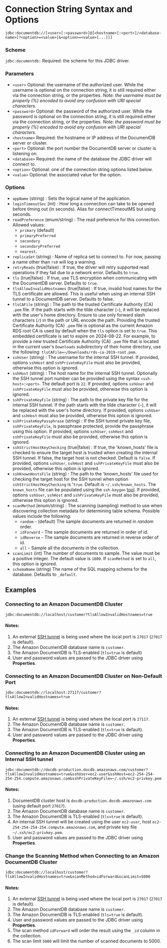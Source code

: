 # Connection String Syntax and Options

`jdbc:documentdb://[<user>[:<password>]@]<hostname>[:<port>]/<database-name>[?<option>=<value>[&<option>=<value>[...]]]`

### Scheme

`jdbc:documentdb:` Required: the scheme for this JDBC driver.

### Parameters

- `<user>` Optional: the username of the authorized user. While the username is optional on the
  connection string, it is still required either via the connection string, or the properties.
  _Note: the username must be properly (%) encoded to avoid any confusion with URI special
  characters._
- `<password>` Optional: the password of the authorized user. While the password is optional on the
  connection string, it is still required either via the connection string, or the properties.
  _Note: the password must be properly (%) encoded to avoid any confusion with URI special
  characters._
- `<hostname>` Required: the hostname or IP address of the DocumentDB server or cluster.
- `<port>` Optional: the port number the DocumentDB server or cluster is listening on.
- `<database>` Required: the name of the database the JDBC driver will connect to.
- `<option>` Optional: one of the connection string options listed below.
- `<value>` Optional: the associated value for the option.

### Options

- `appName` (string) : Sets the logical name of the application.
- `loginTimeoutSec` (int) : How long a connection can take to be opened before timing out (in seconds).
  Alias for connectTimeoutMS but using seconds.
- `readPreference` (enum/string) : The read preference for this connection. Allowed values:
    - `primary` (default)
    - `primaryPreferred`
    - `secondary`
    - `secondaryPreferred`
    - `nearest`.
- `replicaSet` (string) : Name of replica set to connect to. For now, passing a name other than
  `rs0` will log a warning.
- `retryReads` (true|false) : If true, the driver will retry supported read operations if they
  fail due to a network error. Defaults to `true`.
- `tls` (true|false) : If true, use TLS encryption when communicating with the DocumentDB server.
  Defaults to `true`.
- `tlsAllowInvalidHostnames` (true|false) : If true, invalid host names for the TLS certificate
  are allowed. This is useful when using an internal SSH tunnel to a DocumentDB server. Defaults to false.
- `tlsCAFile` (string) : The path to the trusted Certificate Authority (CA) `.pem` file. If the
  path starts with the tilde character (`~`), it will be replaced with the user's home directory.
  Ensure to use only forward slash characters (`/`) in the path or URL encode the path. Providing
  the trusted Certificate Authority (CA) `.pem` file is optional as the current Amazon RDS root CA
  is used by default when the `tls` option is set to `true`. This embedded certificate is set to
  expire on 2024-08-22. For example, to provide a new trusted Certificate Authority (CA) `.pem`
  file that is located in the current user's `Downloads` subdirectory of their home directory,
  use the following: `tlsCAFile=~/Downloads/rds-ca-2019-root.pem`.
- `sshUser` (string) : The username for the internal SSH tunnel. 
  If provided, options `sshHost` and `sshPrivateKeyFile` must also be provided, otherwise this
  option is ignored.
- `sshHost` (string) : The host name for the internal SSH tunnel. Optionally the SSH tunnel port number can be
  provided using the syntax `<ssh-host>:<port>`. The default port is `22`.
  If provided, options `sshUser` and `sshPrivateKeyFile` must also be provided, otherwise this
  option is ignored. 
- `sshPrivateKeyFile` (string) : The path to the private key file for the internal SSH tunnel. If the
  path starts with the tilde character (`~`), it will be replaced with the user's home directory.
  If provided, options `sshUser` and `sshHost` must also be provided, otherwise this option 
  is ignored.
- `sshPrivateKeyPassphrase` (string) : If the SSH tunnel private key file, `sshPrivateKeyFile`, is
  passphrase protected, provide the passphrase using this option.
  If provided, options `sshUser`, `sshHost` and `sshPrivateKeyFile` must also be provided,
  otherwise this option is ignored.
- `sshStrictHostKeyChecking` (true|false) : If true, the 'known_hosts' file is checked to ensure 
  the target host is trusted when creating the internal SSH tunnel. If false, the target host is not checked.
  Default is `false`.
  If provided, options `sshUser`, `sshHost` and `sshPrivateKeyFile` must also be provided,
  otherwise this option is ignored.
- `sshKnownHostsFile` (string) : The path to the 'known_hosts' file used for checking the target 
  host for the SSH tunnel when option `sshStrictHostKeyChecking` is '`true`.
  Default is `~/.ssh/known_hosts`. The `known_hosts` file
  can be populated using the `ssh-keygen` [tool](https://www.ssh.com/academy/ssh/keygen).
  If provided, options `sshUser`, `sshHost` and `sshPrivateKeyFile` must also be provided,
  otherwise this option is ignored.
- `scanMethod` (enum/string) : The scanning (sampling) method to use when discovering collection
  metadata for determining table schema. Possible values include the following:
    - `random` - (default) The sample documents are returned in _random_ order.
    - `idForward` - The sample documents are returned in order of id.
    - `idReverse` - The sample documents are returned in reverse order of id.
    - `all` - Sample all the documents in the collection.
- `scanLimit` (int) The number of documents to sample. The value must be a positive integer.
  The default value is `1000`. If `scanMethod` is set to `all`, this option is ignored.
- `schemaName` (string) The name of the SQL mapping schema for the database. Defaults to `_default`.  

## Examples

### Connecting to an Amazon DocumentDB Cluster

```
jdbc:documentdb://localhost/customer?tlsAllowInvalidHostnames=true
```

#### Notes:

1. An external [SSH tunnel](ssh-tunnel.md) is being used where the local port is `27017` (`27017` is default).
1. The Amazon DocumentDB database name is `customer`.
1. The Amazon DocumentDB is TLS-enabled (`tls=true` is default)
1. User and password values are passed to the JDBC driver using **Properties**.

### Connecting to an Amazon DocumentDB Cluster on Non-Default Port

```
jdbc:documentdb://localhost:27117/customer?tlsAllowInvalidHostnames=true
```

#### Notes:

1. An external [SSH tunnel](ssh-tunnel.md) is being used where the local port is `27117`.
1. The Amazon DocumentDB database name is `customer`.
1. The Amazon DocumentDB is TLS-enabled (`tls=true` is default).
1. User and password values are passed to the JDBC driver using **Properties**.

### Connecting to an Amazon DocumentDB Cluster using an Internal SSH tunnel

```
jdbc:documentdb://docdb-production.docdb.amazonaws.com/customer?tlsAllowInvalidHostnames=true&sshUser=ec2-user&sshHost=ec2-254-254-254-254.compute.amazonaws.com&sshPrivateKeyFile=~/.ssh/ec2-privkey.pem
```

#### Notes:

1. DocumentDB cluster host is `docdb-production.docdb.amazonaws.com` (using default port `27017`).
2. The Amazon DocumentDB database name is `customer`.
3. The Amazon DocumentDB is TLS-enabled (`tls=true` is default).
4. An internal SSH tunnel will be created using the user `ec2-user`,
   host `ec2-254-254-254-254.compute.amazonaws.com`, and private key file `~/.ssh/ec2-privkey.pem`.
6. User and password values are passed to the JDBC driver using **Properties**.

### Change the Scanning Method when Connecting to an Amazon DocumentDB Cluster

```
jdbc:documentdb://localhost/customer?tlsAllowInvalidHostnames=true&scanMethod=idForward&scanLimit=5000
```

#### Notes:

1. An external [SSH tunnel](ssh-tunnel.md) is being used where the local port is `27017` (`27017` is default).
1. The Amazon DocumentDB database name is `customer`.
1. The Amazon DocumentDB is TLS-enabled (`tls=true` is default).
1. User and password values are passed to the JDBC driver using **Properties**.
1. The scan method `idForward` will order the result using the `_id` column in the collection.
1. The scan limit `5000` will limit the number of scanned documents to 5000.
